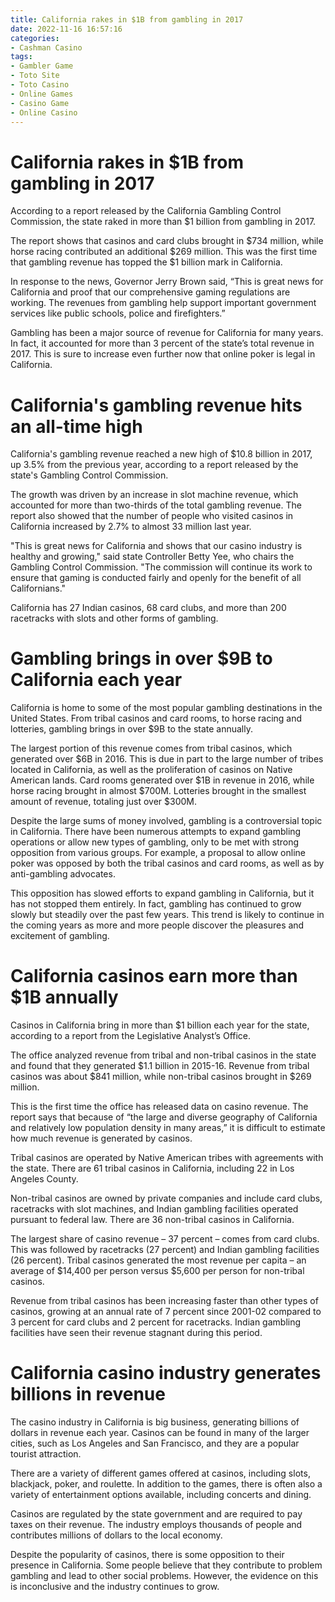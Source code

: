 ```yaml
---
title: California rakes in $1B from gambling in 2017 
date: 2022-11-16 16:57:16
categories:
- Cashman Casino
tags:
- Gambler Game
- Toto Site
- Toto Casino
- Online Games
- Casino Game
- Online Casino
---
```



#  California rakes in $1B from gambling in 2017 

According to a report released by the California Gambling Control Commission, the state raked in more than $1 billion from gambling in 2017.

The report shows that casinos and card clubs brought in $734 million, while horse racing contributed an additional $269 million. This was the first time that gambling revenue has topped the $1 billion mark in California.

In response to the news, Governor Jerry Brown said, “This is great news for California and proof that our comprehensive gaming regulations are working. The revenues from gambling help support important government services like public schools, police and firefighters.”

Gambling has been a major source of revenue for California for many years. In fact, it accounted for more than 3 percent of the state’s total revenue in 2017. This is sure to increase even further now that online poker is legal in California.

#  California's gambling revenue hits an all-time high 

California's gambling revenue reached a new high of $10.8 billion in 2017, up 3.5% from the previous year, according to a report released by the state's Gambling Control Commission. 

The growth was driven by an increase in slot machine revenue, which accounted for more than two-thirds of the total gambling revenue. The report also showed that the number of people who visited casinos in California increased by 2.7% to almost 33 million last year. 

"This is great news for California and shows that our casino industry is healthy and growing," said state Controller Betty Yee, who chairs the Gambling Control Commission. "The commission will continue its work to ensure that gaming is conducted fairly and openly for the benefit of all Californians." 

California has 27 Indian casinos, 68 card clubs, and more than 200 racetracks with slots and other forms of gambling.

#  Gambling brings in over $9B to California each year 

California is home to some of the most popular gambling destinations in the United States. From tribal casinos and card rooms, to horse racing and lotteries, gambling brings in over $9B to the state annually.

The largest portion of this revenue comes from tribal casinos, which generated over $6B in 2016. This is due in part to the large number of tribes located in California, as well as the proliferation of casinos on Native American lands. Card rooms generated over $1B in revenue in 2016, while horse racing brought in almost $700M. Lotteries brought in the smallest amount of revenue, totaling just over $300M.

Despite the large sums of money involved, gambling is a controversial topic in California. There have been numerous attempts to expand gambling operations or allow new types of gambling, only to be met with strong opposition from various groups. For example, a proposal to allow online poker was opposed by both the tribal casinos and card rooms, as well as by anti-gambling advocates.

This opposition has slowed efforts to expand gambling in California, but it has not stopped them entirely. In fact, gambling has continued to grow slowly but steadily over the past few years. This trend is likely to continue in the coming years as more and more people discover the pleasures and excitement of gambling.

#  California casinos earn more than $1B annually 

Casinos in California bring in more than $1 billion each year for the state, according to a report from the Legislative Analyst’s Office.

The office analyzed revenue from tribal and non-tribal casinos in the state and found that they generated $1.1 billion in 2015-16. Revenue from tribal casinos was about $841 million, while non-tribal casinos brought in $269 million.

This is the first time the office has released data on casino revenue. The report says that because of “the large and diverse geography of California and relatively low population density in many areas,” it is difficult to estimate how much revenue is generated by casinos.

Tribal casinos are operated by Native American tribes with agreements with the state. There are 61 tribal casinos in California, including 22 in Los Angeles County.

Non-tribal casinos are owned by private companies and include card clubs, racetracks with slot machines, and Indian gambling facilities operated pursuant to federal law. There are 36 non-tribal casinos in California.

The largest share of casino revenue – 37 percent – comes from card clubs. This was followed by racetracks (27 percent) and Indian gambling facilities (26 percent). Tribal casinos generated the most revenue per capita – an average of $14,400 per person versus $5,600 per person for non-tribal casinos.

Revenue from tribal casinos has been increasing faster than other types of casinos, growing at an annual rate of 7 percent since 2001-02 compared to 3 percent for card clubs and 2 percent for racetracks. Indian gambling facilities have seen their revenue stagnant during this period.

#  California casino industry generates billions in revenue

The casino industry in California is big business, generating billions of dollars in revenue each year. Casinos can be found in many of the larger cities, such as Los Angeles and San Francisco, and they are a popular tourist attraction.

There are a variety of different games offered at casinos, including slots, blackjack, poker, and roulette. In addition to the games, there is often also a variety of entertainment options available, including concerts and dining.

Casinos are regulated by the state government and are required to pay taxes on their revenue. The industry employs thousands of people and contributes millions of dollars to the local economy.

Despite the popularity of casinos, there is some opposition to their presence in California. Some people believe that they contribute to problem gambling and lead to other social problems. However, the evidence on this is inconclusive and the industry continues to grow.